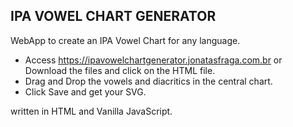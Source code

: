 ## IPA VOWEL CHART GENERATOR

WebApp to create an IPA Vowel Chart for any language.

- Access https://ipavowelchartgenerator.jonatasfraga.com.br or Download the files and click on the HTML file.
- Drag and Drop the vowels and diacritics in the central chart.
- Click Save and get your SVG.

written in HTML and Vanilla JavaScript.


